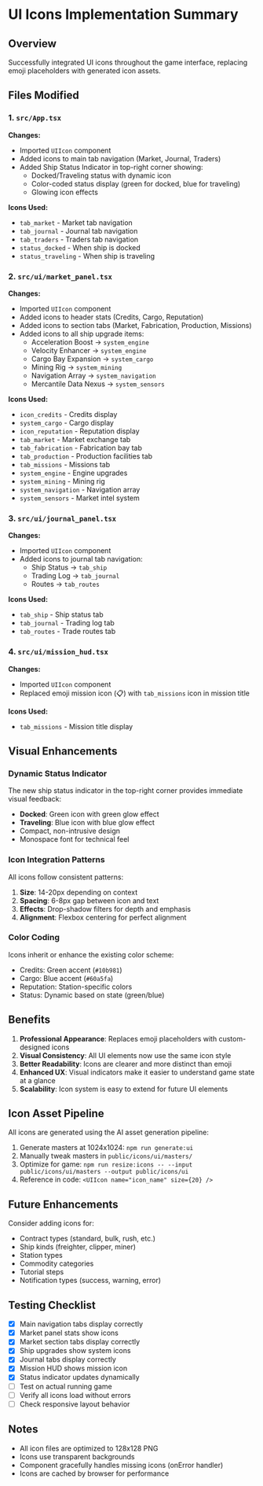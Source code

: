 # UI Icons Implementation Summary

## Overview
Successfully integrated UI icons throughout the game interface, replacing emoji placeholders with generated icon assets.

## Files Modified

### 1. `src/App.tsx`
**Changes:**
- Imported `UIIcon` component
- Added icons to main tab navigation (Market, Journal, Traders)
- Added Ship Status Indicator in top-right corner showing:
  - Docked/Traveling status with dynamic icon
  - Color-coded status display (green for docked, blue for traveling)
  - Glowing icon effects

**Icons Used:**
- `tab_market` - Market tab navigation
- `tab_journal` - Journal tab navigation  
- `tab_traders` - Traders tab navigation
- `status_docked` - When ship is docked
- `status_traveling` - When ship is traveling

### 2. `src/ui/market_panel.tsx`
**Changes:**
- Imported `UIIcon` component
- Added icons to header stats (Credits, Cargo, Reputation)
- Added icons to section tabs (Market, Fabrication, Production, Missions)
- Added icons to all ship upgrade items:
  - Acceleration Boost → `system_engine`
  - Velocity Enhancer → `system_engine`
  - Cargo Bay Expansion → `system_cargo`
  - Mining Rig → `system_mining`
  - Navigation Array → `system_navigation`
  - Mercantile Data Nexus → `system_sensors`

**Icons Used:**
- `icon_credits` - Credits display
- `system_cargo` - Cargo display
- `icon_reputation` - Reputation display
- `tab_market` - Market exchange tab
- `tab_fabrication` - Fabrication bay tab
- `tab_production` - Production facilities tab
- `tab_missions` - Missions tab
- `system_engine` - Engine upgrades
- `system_mining` - Mining rig
- `system_navigation` - Navigation array
- `system_sensors` - Market intel system

### 3. `src/ui/journal_panel.tsx`
**Changes:**
- Imported `UIIcon` component
- Added icons to journal tab navigation:
  - Ship Status → `tab_ship`
  - Trading Log → `tab_journal`
  - Routes → `tab_routes`

**Icons Used:**
- `tab_ship` - Ship status tab
- `tab_journal` - Trading log tab
- `tab_routes` - Trade routes tab

### 4. `src/ui/mission_hud.tsx`
**Changes:**
- Imported `UIIcon` component
- Replaced emoji mission icon (📋) with `tab_missions` icon in mission title

**Icons Used:**
- `tab_missions` - Mission title display

## Visual Enhancements

### Dynamic Status Indicator
The new ship status indicator in the top-right corner provides immediate visual feedback:
- **Docked**: Green icon with green glow effect
- **Traveling**: Blue icon with blue glow effect
- Compact, non-intrusive design
- Monospace font for technical feel

### Icon Integration Patterns
All icons follow consistent patterns:
1. **Size**: 14-20px depending on context
2. **Spacing**: 6-8px gap between icon and text
3. **Effects**: Drop-shadow filters for depth and emphasis
4. **Alignment**: Flexbox centering for perfect alignment

### Color Coding
Icons inherit or enhance the existing color scheme:
- Credits: Green accent (`#10b981`)
- Cargo: Blue accent (`#60a5fa`)
- Reputation: Station-specific colors
- Status: Dynamic based on state (green/blue)

## Benefits

1. **Professional Appearance**: Replaces emoji placeholders with custom-designed icons
2. **Visual Consistency**: All UI elements now use the same icon style
3. **Better Readability**: Icons are clearer and more distinct than emoji
4. **Enhanced UX**: Visual indicators make it easier to understand game state at a glance
5. **Scalability**: Icon system is easy to extend for future UI elements

## Icon Asset Pipeline
All icons are generated using the AI asset generation pipeline:
1. Generate masters at 1024x1024: `npm run generate:ui`
2. Manually tweak masters in `public/icons/ui/masters/`
3. Optimize for game: `npm run resize:icons -- --input public/icons/ui/masters --output public/icons/ui`
4. Reference in code: `<UIIcon name="icon_name" size={20} />`

## Future Enhancements
Consider adding icons for:
- Contract types (standard, bulk, rush, etc.)
- Ship kinds (freighter, clipper, miner)
- Station types
- Commodity categories
- Tutorial steps
- Notification types (success, warning, error)

## Testing Checklist
- [x] Main navigation tabs display correctly
- [x] Market panel stats show icons
- [x] Market section tabs display correctly
- [x] Ship upgrades show system icons
- [x] Journal tabs display correctly
- [x] Mission HUD shows mission icon
- [x] Status indicator updates dynamically
- [ ] Test on actual running game
- [ ] Verify all icons load without errors
- [ ] Check responsive layout behavior

## Notes
- All icon files are optimized to 128x128 PNG
- Icons use transparent backgrounds
- Component gracefully handles missing icons (onError handler)
- Icons are cached by browser for performance

